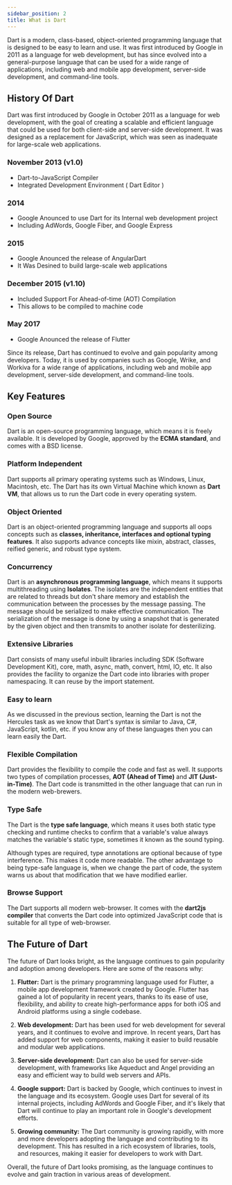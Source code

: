 ```yaml
---
sidebar_position: 2
title: What is Dart
---
```




Dart is a modern, class-based, object-oriented programming language that is designed to be easy to learn and use. 
It was first introduced by Google in 2011 as a language for web development, but has since evolved into a general-purpose language that can be used for a wide range of applications, including web and mobile app development, server-side development, and command-line tools.


## **History Of Dart**

Dart was first introduced by Google in October 2011 as a language for web development, with the goal of creating a scalable and efficient language that could be used for both client-side and server-side development. It was designed as a replacement for JavaScript, which was seen as inadequate for large-scale web applications.

### November 2013 (v1.0)
- Dart-to-JavaScript Compiler
- Integrated Development Environment ( Dart Editor )

### 2014
- Google Anounced to use Dart for its Internal web development project
- Including AdWords, Google Fiber, and Google Express

### 2015
- Google Anounced the release of AngularDart
- It Was Desined to build large-scale web applications

### December 2015 (v1.10)
- Included Support For Ahead-of-time (AOT) Compilation
- This allows to be compiled to machine code

### May 2017
- Google Anounced the release of Flutter

Since its release, Dart has continued to evolve and gain popularity among developers. Today, it is used by companies such as Google, Wrike, and Workiva for a wide range of applications, including web and mobile app development, server-side development, and command-line tools.

## Key Features

### Open Source

Dart is an open-source programming language, which means it is freely available. It is developed by Google, approved by the **ECMA standard**, and comes with a BSD license.
### Platform Independent

Dart supports all primary operating systems such as Windows, Linux, Macintosh, etc. The Dart has its own Virtual Machine which known as **Dart VM**, that allows us to run the Dart code in every operating system.
### Object Oriented

Dart is an object-oriented programming language and supports all oops concepts such as **classes, inheritance, interfaces and optional typing features**. It also supports advance concepts like mixin, abstract, classes, reified generic, and robust type system.
### Concurrency

Dart is an **asynchronous programming language**, which means it supports multithreading using **Isolates**. The isolates are the independent entities that are related to threads but don't share memory and establish the communication between the processes by the message passing. The message should be serialized to make effective communication. The serialization of the message is done by using a snapshot that is generated by the given object and then transmits to another isolate for desterilizing.
### Extensive Libraries

Dart consists of many useful inbuilt libraries including SDK (Software Development Kit), core, math, async, math, convert, html, IO, etc. It also provides the facility to organize the Dart code into libraries with proper namespacing. It can reuse by the import statement.

### Easy to learn

As we discussed in the previous section, learning the Dart is not the Hercules task as we know that Dart's syntax is similar to Java, C#, JavaScript, kotlin, etc. if you know any of these languages then you can learn easily the Dart.

### Flexible Compilation

Dart provides the flexibility to compile the code and fast as well. It supports two types of compilation processes, **AOT (Ahead of Time)** and **JIT (Just-in-Time)**. The Dart code is transmitted in the other language that can run in the modern web-brewers.

### Type Safe

The Dart is the **type safe language**, which means it uses both static type checking and runtime checks to confirm that a variable's value always matches the variable's static type, sometimes it known as the sound typing.

Although types are required, type annotations are optional because of type interference. This makes it code more readable. The other advantage to being type-safe language is, when we change the part of code, the system warns us about that modification that we have modified earlier.

### Browse Support

The Dart supports all modern web-browser. It comes with the **dart2js compiler** that converts the Dart code into optimized JavaScript code that is suitable for all type of web-browser.

## The Future of Dart

The future of Dart looks bright, as the language continues to gain popularity and adoption among developers. Here are some of the reasons why:

1. **Flutter:** Dart is the primary programming language used for Flutter, a mobile app development framework created by Google. Flutter has gained a lot of popularity in recent years, thanks to its ease of use, flexibility, and ability to create high-performance apps for both iOS and Android platforms using a single codebase.

2. **Web development:** Dart has been used for web development for several years, and it continues to evolve and improve. In recent years, Dart has added support for web components, making it easier to build reusable and modular web applications.

3. **Server-side development:** Dart can also be used for server-side development, with frameworks like Aqueduct and Angel providing an easy and efficient way to build web servers and APIs.

4. **Google support:** Dart is backed by Google, which continues to invest in the language and its ecosystem. Google uses Dart for several of its internal projects, including AdWords and Google Fiber, and it's likely that Dart will continue to play an important role in Google's development efforts.

5. **Growing community:** The Dart community is growing rapidly, with more and more developers adopting the language and contributing to its development. This has resulted in a rich ecosystem of libraries, tools, and resources, making it easier for developers to work with Dart.

Overall, the future of Dart looks promising, as the language continues to evolve and gain traction in various areas of development.
